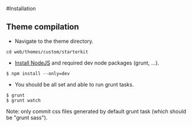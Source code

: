 #Installation

## Theme compilation

- Navigate to the theme directory.
```
cd web/themes/custom/starterkit
```

- [Install NodeJS](https://nodejs.org/en/download/) and required dev node packages (grunt, ...).
```
$ npm install --only=dev
```

- You should be all set and able to run grunt tasks.
```
$ grunt
$ grunt watch
```

Note: only commit css files generated by default grunt task (which should be "grunt sass").
